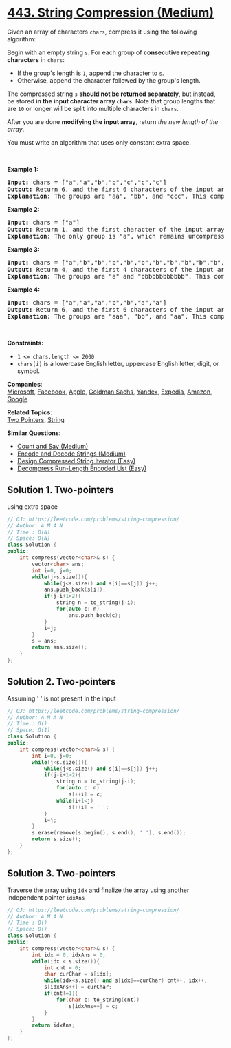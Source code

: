 # [443. String Compression (Medium)](https://leetcode.com/problems/string-compression/)

<p>Given an array of characters <code>chars</code>, compress it using the following algorithm:</p>

<p>Begin with an empty string <code>s</code>. For each group of <strong>consecutive repeating characters</strong> in <code>chars</code>:</p>

<ul>
	<li>If the group's length is <code>1</code>, append the character to <code>s</code>.</li>
	<li>Otherwise, append the character followed by the group's length.</li>
</ul>

<p>The compressed string <code>s</code> <strong>should not be returned separately</strong>, but instead, be stored <strong>in the input character array <code>chars</code></strong>. Note that group lengths that are <code>10</code> or longer will be split into multiple characters in <code>chars</code>.</p>

<p>After you are done <b>modifying the input array</b>, return <em>the new length of the array</em>.</p>
You must write an algorithm that uses only constant extra space.
<p>&nbsp;</p>
<p><strong>Example 1:</strong></p>

<pre><strong>Input:</strong> chars = ["a","a","b","b","c","c","c"]
<strong>Output:</strong> Return 6, and the first 6 characters of the input array should be: ["a","2","b","2","c","3"]
<strong>Explanation:</strong>&nbsp;The groups are "aa", "bb", and "ccc". This compresses to "a2b2c3".
</pre>

<p><strong>Example 2:</strong></p>

<pre><strong>Input:</strong> chars = ["a"]
<strong>Output:</strong> Return 1, and the first character of the input array should be: ["a"]
<strong>Explanation:</strong>&nbsp;The only group is "a", which remains uncompressed since it's a single character.
</pre>

<p><strong>Example 3:</strong></p>

<pre><strong>Input:</strong> chars = ["a","b","b","b","b","b","b","b","b","b","b","b","b"]
<strong>Output:</strong> Return 4, and the first 4 characters of the input array should be: ["a","b","1","2"].
<strong>Explanation:</strong>&nbsp;The groups are "a" and "bbbbbbbbbbbb". This compresses to "ab12".</pre>

<p><strong>Example 4:</strong></p>

<pre><strong>Input:</strong> chars = ["a","a","a","b","b","a","a"]
<strong>Output:</strong> Return 6, and the first 6 characters of the input array should be: ["a","3","b","2","a","2"].
<strong>Explanation:</strong>&nbsp;The groups are "aaa", "bb", and "aa". This compresses to "a3b2a2". Note that each group is independent even if two groups have the same character.
</pre>

<p>&nbsp;</p>
<p><strong>Constraints:</strong></p>

<ul>
	<li><code>1 &lt;= chars.length &lt;= 2000</code></li>
	<li><code>chars[i]</code> is a lowercase English letter, uppercase English letter, digit, or symbol.</li>
</ul>


**Companies**:  
[Microsoft](https://leetcode.com/company/microsoft), [Facebook](https://leetcode.com/company/facebook), [Apple](https://leetcode.com/company/apple), [Goldman Sachs](https://leetcode.com/company/goldman-sachs), [Yandex](https://leetcode.com/company/yandex), [Expedia](https://leetcode.com/company/expedia), [Amazon](https://leetcode.com/company/amazon), [Google](https://leetcode.com/company/google)

**Related Topics**:  
[Two Pointers](https://leetcode.com/tag/two-pointers/), [String](https://leetcode.com/tag/string/)

**Similar Questions**:
* [Count and Say (Medium)](https://leetcode.com/problems/count-and-say/)
* [Encode and Decode Strings (Medium)](https://leetcode.com/problems/encode-and-decode-strings/)
* [Design Compressed String Iterator (Easy)](https://leetcode.com/problems/design-compressed-string-iterator/)
* [Decompress Run-Length Encoded List (Easy)](https://leetcode.com/problems/decompress-run-length-encoded-list/)

## Solution 1. Two-pointers

using extra space

```cpp
// OJ: https://leetcode.com/problems/string-compression/
// Author: A M A N
// Time : O(N)
// Space: O(N)
class Solution {
public:
    int compress(vector<char>& s) {
        vector<char> ans;
        int i=0, j=0;
        while(j<s.size()){
            while(j<s.size() and s[i]==s[j]) j++;
            ans.push_back(s[i]);
            if(j-i+1>2){
                string n = to_string(j-i);
                for(auto c: n)
                    ans.push_back(c);
            }
            i=j;
        }
        s = ans;
        return ans.size();
    }
};
```

## Solution 2. Two-pointers 

Assuming ' ' is not present in the input

```cpp
// OJ: https://leetcode.com/problems/string-compression/
// Author: A M A N
// Time : O()
// Space: O(1)
class Solution {
public:
    int compress(vector<char>& s) {
        int i=0, j=0;
        while(j<s.size()){
            while(j<s.size() and s[i]==s[j]) j++;
            if(j-i+1>2){ 
                string n = to_string(j-i);
                for(auto c: n)
                    s[++i] = c;
                while(i+1<j)
                    s[++i] = ' '; 
            }
            i=j;
        }
        s.erase(remove(s.begin(), s.end(), ' '), s.end());
        return s.size();
    }
};
```

## Solution 3. Two-pointers

Traverse the array using `idx` and finalize the array using another independent pointer `idxAns`

```cpp
// OJ: https://leetcode.com/problems/string-compression/
// Author: A M A N
// Time : O()
// Space: O()
class Solution {
public:
    int compress(vector<char>& s) {
        int idx = 0, idxAns = 0;
        while(idx < s.size()){
            int cnt = 0;
            char curChar = s[idx];
            while(idx<s.size() and s[idx]==curChar) cnt++, idx++;
            s[idxAns++] = curChar;
            if(cnt!=1){
                for(char c: to_string(cnt))
                    s[idxAns++] = c;
            }
        }
        return idxAns;
    }
};
```